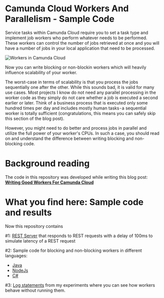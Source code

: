 # Camunda Cloud Workers And Parallelism - Sample Code

Service tasks within Camunda Cloud require you to set a task type and implement job workers who perform whatever needs to be performed. These workers can control the number of jobs retrieved at once and you will have a number of jobs in your local application that need to be processed.

![Workers in Camunda Cloud](https://cdn-images-1.medium.com/max/1200/0*5AeSSJuIZvZD3FCd)

Now you can write blocking or non-blockin workers which will heavily influence scalability of your worker.

The worst-case in terms of scalability is that you process the jobs sequentially one after the other. While this sounds bad, it is valid for many use cases. Most projects I know do not need any parallel processing in the worker code as they simply do not care whether a job is executed a second earlier or later. Think of a business process that is executed only some hundred times per day and includes mostly human tasks - a sequential worker is totally sufficient (congratulations, this means you can safely skip this section of the blog post).

However, you might need to do better and process jobs in parallel and utilize the full power of your worker's CPUs. In such a case, you should read on and understand the difference between writing blocking and non-blocking code.

# Background reading

The code in this repository was developed while writing this blog post: **[Writing Good Workers For Camunda Cloud](https://blog.bernd-ruecker.com/writing-good-workers-for-camunda-cloud-61d322cad862)**

# What you find here: Sample code and results

Now this repository contains

#1: [REST Server](rest-server-with-latency/) that responds to REST requests with a delay of 100ms to simulate latency of a REST request

#2: Sample code for blocking and non-blocking workers in different languages:

* [Java](java-worker/)
* [NodeJs](nodejs-worker/)
* [C#](csharp-worker/)

#3: [Log statements](results/) from my experiments where you can see how workers behave without running them.
